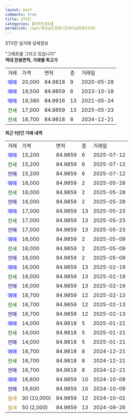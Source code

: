 ```yaml
---
layout: post
comments: true
title: STX칸
categories: [아파트정보]
permalink: /apt/경상남도창원시진해구남양동STX칸
---
```


STX칸 실거래 상세정보

<script type="text/javascript">
  google.charts.load('current', {'packages':['line', 'corechart']});
  google.charts.setOnLoadCallback(drawChart);

  function drawChart() {
    var data = new google.visualization.DataTable();
    data.addColumn('date', '거래일');
    data.addColumn('number', "매매");
    data.addColumn('number', "전세");
    data.addColumn('number', "전매");

    data.addRows([[new Date(Date.parse("2025-07-12")), 15200, null, null], [new Date(Date.parse("2025-07-12")), null, 15200, null], [new Date(Date.parse("2025-07-12")), null, null, 15200], [new Date(Date.parse("2025-05-28")), 16000, null, null], [new Date(Date.parse("2025-05-28")), null, 16000, null], [new Date(Date.parse("2025-05-28")), null, null, 16000], [new Date(Date.parse("2025-05-23")), 17000, null, null], [new Date(Date.parse("2025-05-23")), null, 17000, null], [new Date(Date.parse("2025-05-23")), null, null, 17000], [new Date(Date.parse("2025-05-09")), 16000, null, null], [new Date(Date.parse("2025-05-09")), null, 16000, null], [new Date(Date.parse("2025-05-09")), null, null, 16000], [new Date(Date.parse("2025-02-19")), 16000, null, null], [new Date(Date.parse("2025-02-19")), null, 16000, null], [new Date(Date.parse("2025-02-19")), null, null, 16000], [new Date(Date.parse("2025-02-13")), 16700, null, null], [new Date(Date.parse("2025-02-13")), null, 16700, null], [new Date(Date.parse("2025-02-13")), null, null, 16700], [new Date(Date.parse("2025-01-21")), 14000, null, null], [new Date(Date.parse("2025-01-21")), null, 14000, null], [new Date(Date.parse("2025-01-21")), null, null, 14000], [new Date(Date.parse("2024-12-21")), 16700, null, null], [new Date(Date.parse("2024-12-21")), null, 16700, null], [new Date(Date.parse("2024-12-21")), null, null, 16700], [new Date(Date.parse("2024-10-09")), 16600, null, null], [new Date(Date.parse("2024-10-09")), null, null, 16600], [new Date(Date.parse("2024-10-02")), null, null, null], [new Date(Date.parse("2024-09-26")), null, null, null]]);

    var options = {
      hAxis: {
        format: 'yyyy/MM/dd'
      },    
      lineWidth: 0,
      pointsVisible: true,    
      title: '최근 1년간 유형별 실거래가 분포',
      legend: { position: 'bottom' }
    };

    var formatter = new google.visualization.NumberFormat({pattern:'###,###'} );
    formatter.format(data, 1);
    formatter.format(data, 2);
    
    setTimeout(function() {
        var chart = new google.visualization.LineChart(document.getElementById('columnchart_material'));
        chart.draw(data, (options));
        document.getElementById('loading').style.display = 'none';
    }, 200);
  }
</script>


<div id="loading" style="z-index:20; display: block; margin-left: 0px">"그래프를 그리고 있습니다"</div>
<div id="columnchart_material" style="width: 95%; margin-left: 0px; display: block"></div>
<!-- contents start -->
<b>역대 전용면적, 거래별 최고가</b>
<table class="sortable">
    <tr>
      <td>거래</td>
      <td>가격</td>
      <td>면적</td>
      <td>층</td>
      <td>거래일</td>
    </tr>
        <tr>
          <td><a style="color: blue">매매</a></td>
          <td>20,000</td>
          <td>84.9818</td>
          <td>9</td>
          <td>2020-05-28</td>
        </tr>            <tr>
          <td><a style="color: blue">매매</a></td>
          <td>19,500</td>
          <td>84.9859</td>
          <td>6</td>
          <td>2023-10-18</td>
        </tr>            <tr>
          <td><a style="color: blue">매매</a></td>
          <td>19,380</td>
          <td>84.9916</td>
          <td>13</td>
          <td>2021-05-24</td>
        </tr>        
        <tr>
              <td><a style="color: darkgreen">전세</a></td>
              <td>17,000</td>
              <td>84.9859</td>
              <td>13</td>
              <td>2025-05-23</td>
            </tr>            <tr>
              <td><a style="color: darkgreen">전세</a></td>
              <td>16,700</td>
              <td>84.9818</td>
              <td>8</td>
              <td>2024-12-21</td>
            </tr>        
    
</table>

<b>최근 1년간 거래 내역</b>

<table class="sortable">
    <tr>
      <td>거래</td>
      <td>가격</td>
      <td>면적</td>
      <td>층</td>
      <td>거래일</td>
    </tr>
    <tr>
      <td><a style="color: blue">매매</a></td>
      <td>15,200</td>
      <td>84.9859</td>
      <td>6</td>
      <td>2025-07-12</td>
    </tr>          <tr>
      <td><a style="color: darkgreen">전세</a></td>
      <td>15,200</td>
      <td>84.9859</td>
      <td>6</td>
      <td>2025-07-12</td>
    </tr>          <tr>
      <td><a style="color: darkblue">전매</a></td>
      <td>15,200</td>
      <td>84.9859</td>
      <td>6</td>
      <td>2025-07-12</td>
    </tr>          <tr>
      <td><a style="color: blue">매매</a></td>
      <td>16,000</td>
      <td>84.9859</td>
      <td>2</td>
      <td>2025-05-28</td>
    </tr>          <tr>
      <td><a style="color: darkgreen">전세</a></td>
      <td>16,000</td>
      <td>84.9859</td>
      <td>2</td>
      <td>2025-05-28</td>
    </tr>          <tr>
      <td><a style="color: darkblue">전매</a></td>
      <td>16,000</td>
      <td>84.9859</td>
      <td>2</td>
      <td>2025-05-28</td>
    </tr>          <tr>
      <td><a style="color: blue">매매</a></td>
      <td>17,000</td>
      <td>84.9859</td>
      <td>13</td>
      <td>2025-05-23</td>
    </tr>          <tr>
      <td><a style="color: darkgreen">전세</a></td>
      <td>17,000</td>
      <td>84.9859</td>
      <td>13</td>
      <td>2025-05-23</td>
    </tr>          <tr>
      <td><a style="color: darkblue">전매</a></td>
      <td>17,000</td>
      <td>84.9859</td>
      <td>13</td>
      <td>2025-05-23</td>
    </tr>          <tr>
      <td><a style="color: blue">매매</a></td>
      <td>16,000</td>
      <td>84.9859</td>
      <td>2</td>
      <td>2025-05-09</td>
    </tr>          <tr>
      <td><a style="color: darkgreen">전세</a></td>
      <td>16,000</td>
      <td>84.9859</td>
      <td>2</td>
      <td>2025-05-09</td>
    </tr>          <tr>
      <td><a style="color: darkblue">전매</a></td>
      <td>16,000</td>
      <td>84.9859</td>
      <td>2</td>
      <td>2025-05-09</td>
    </tr>          <tr>
      <td><a style="color: blue">매매</a></td>
      <td>16,000</td>
      <td>84.9859</td>
      <td>13</td>
      <td>2025-02-19</td>
    </tr>          <tr>
      <td><a style="color: darkgreen">전세</a></td>
      <td>16,000</td>
      <td>84.9859</td>
      <td>13</td>
      <td>2025-02-19</td>
    </tr>          <tr>
      <td><a style="color: darkblue">전매</a></td>
      <td>16,000</td>
      <td>84.9859</td>
      <td>13</td>
      <td>2025-02-19</td>
    </tr>          <tr>
      <td><a style="color: blue">매매</a></td>
      <td>16,700</td>
      <td>84.9859</td>
      <td>12</td>
      <td>2025-02-13</td>
    </tr>          <tr>
      <td><a style="color: darkgreen">전세</a></td>
      <td>16,700</td>
      <td>84.9859</td>
      <td>12</td>
      <td>2025-02-13</td>
    </tr>          <tr>
      <td><a style="color: darkblue">전매</a></td>
      <td>16,700</td>
      <td>84.9859</td>
      <td>12</td>
      <td>2025-02-13</td>
    </tr>          <tr>
      <td><a style="color: blue">매매</a></td>
      <td>14,000</td>
      <td>84.9818</td>
      <td>5</td>
      <td>2025-01-21</td>
    </tr>          <tr>
      <td><a style="color: darkgreen">전세</a></td>
      <td>14,000</td>
      <td>84.9818</td>
      <td>5</td>
      <td>2025-01-21</td>
    </tr>          <tr>
      <td><a style="color: darkblue">전매</a></td>
      <td>14,000</td>
      <td>84.9818</td>
      <td>5</td>
      <td>2025-01-21</td>
    </tr>          <tr>
      <td><a style="color: blue">매매</a></td>
      <td>16,700</td>
      <td>84.9818</td>
      <td>8</td>
      <td>2024-12-21</td>
    </tr>          <tr>
      <td><a style="color: darkgreen">전세</a></td>
      <td>16,700</td>
      <td>84.9818</td>
      <td>8</td>
      <td>2024-12-21</td>
    </tr>          <tr>
      <td><a style="color: darkblue">전매</a></td>
      <td>16,700</td>
      <td>84.9818</td>
      <td>8</td>
      <td>2024-12-21</td>
    </tr>          <tr>
      <td><a style="color: blue">매매</a></td>
      <td>16,600</td>
      <td>84.9859</td>
      <td>10</td>
      <td>2024-10-09</td>
    </tr>          <tr>
      <td><a style="color: darkblue">전매</a></td>
      <td>16,600</td>
      <td>84.9859</td>
      <td>10</td>
      <td>2024-10-09</td>
    </tr>          <tr>
      <td><a style="color: darkgoldenrod">월세</a></td>
      <td>30 (10,000)</td>
      <td>84.9859</td>
      <td>12</td>
      <td>2024-10-02</td>
    </tr>          <tr>
      <td><a style="color: darkgoldenrod">월세</a></td>
      <td>50 (2,000)</td>
      <td>84.9859</td>
      <td>13</td>
      <td>2024-09-26</td>
    </tr>      </table>
<!-- contents end -->    

